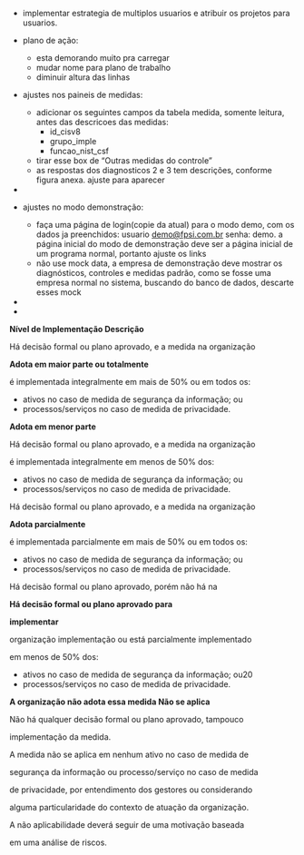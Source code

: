 - implementar estrategia de multiplos usuarios e atribuir os projetos para usuarios.
- plano de ação: 
    - esta demorando muito pra carregar
    - mudar nome para plano de trabalho
    - diminuir altura das linhas

- ajustes nos paineis de medidas:
    - adicionar os seguintes campos da tabela medida, somente leitura, antes das descricoes das medidas:
        - id_cisv8
        - grupo_imple
        - funcao_nist_csf
    - tirar esse box de “Outras medidas do controle”
    - as respostas dos diagnosticos 2 e 3 tem descrições, conforme figura anexa. ajuste para aparecer
- 
- ajustes no modo demonstração:
    - faça uma página de login(copie da atual) para o modo demo, com os dados ja preenchidos: usuario [demo@fpsi.com.br](mailto:demo@fpsi.com.br) senha: demo. a página inicial do modo de demonstração deve ser a página inicial de um programa normal, portanto ajuste os links
    - não use mock data, a empresa de demonstração deve mostrar os diagnósticos, controles e medidas padrão, como se fosse uma empresa normal no sistema, buscando do banco de dados, descarte esses mock
- 
- 

**Nível de Implementação Descrição**

Há decisão formal ou plano aprovado, e a medida na organização

**Adota em maior parte ou totalmente**

é implementada integralmente em mais de 50% ou em todos os:

- ativos no caso de medida de segurança da informação; ou
- processos/serviços no caso de medida de privacidade.

**Adota em menor parte**

Há decisão formal ou plano aprovado, e a medida na organização

é implementada integralmente em menos de 50% dos:

- ativos no caso de medida de segurança da informação; ou
- processos/serviços no caso de medida de privacidade.

Há decisão formal ou plano aprovado, e a medida na organização

**Adota parcialmente**

é implementada parcialmente em mais de 50% ou em todos os:

- ativos no caso de medida de segurança da informação; ou
- processos/serviços no caso de medida de privacidade.

Há decisão formal ou plano aprovado, porém não há na

**Há decisão formal ou plano aprovado para**

**implementar**

organização implementação ou está parcialmente implementado

em menos de 50% dos:

- ativos no caso de medida de segurança da informação; ou20
- processos/serviços no caso de medida de privacidade.

**A organização não adota essa medida Não se aplica**

Não há qualquer decisão formal ou plano aprovado, tampouco

implementação da medida.

A medida não se aplica em nenhum ativo no caso de medida de

segurança da informação ou processo/serviço no caso de medida

de privacidade, por entendimento dos gestores ou considerando

alguma particularidade do contexto de atuação da organização.

A não aplicabilidade deverá seguir de uma motivação baseada

em uma análise de riscos.
